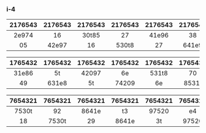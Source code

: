 ### i-4

| 2176543 | 2176543 | 2176543 | 2176543 | 2176543 | 2176543 | 2176543 | 2176543 |
|:-------:|:-------:|:-------:|:-------:|:-------:|:-------:|:-------:|:-------:|
|  2e974  |   16    |  30t85  |   27    |  41e96  |   38    |  520t7  |   49    |
|   05    |  42e97  |   16    |  530t8  |   27    |  641e9  |   38    |  7520t  |


| 1765432 | 1765432 | 1765432 | 1765432 | 1765432 | 1765432 | 1765432 | 1765432 |
| :-----: | :-----: | :-----: | :-----: | :-----: | :-----: | :-----: | :-----: |
| 31e86   | 5t      | 42097   | 6e      | 531t8   | 70      | 642e9   | 81      |
| 49      | 631e8   | 5t      | 74209   | 6e      | 8531t   | 70      | 9642e   |


| 7654321 | 7654321 | 7654321 | 7654321 | 7654321 | 7654321 | 7654321 | 7654321 |
| :-----: | :-----: | :-----: | :-----: | :-----: | :-----: | :-----: | :-----: |
| 7530t   | 92      | 8641e   | t3      | 97520   | e4      | t8631   | ---     |
| 18      | 7530t   | 29      | 8641e   | 3t      | 97520   | e4      | ---     |
